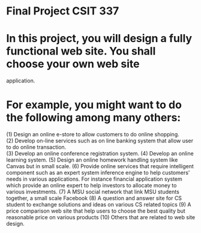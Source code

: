 # Final Project CSIT 337  
# In this  project, you will design a  fully functional  web site.  You shall choose your own web  site 
application.  

# For example, you might want to do the following among many others: 
 
(1)  Design an online e-store to allow customers to do online shopping.  
(2)  Develop  on-line  services  such  as  on  line  banking  system  that  allow  user  to  do  online 
transaction.  
(3)  Develop an online conference registration system. 
(4)  Develop an online learning system. 
(5)  Design an online homework handling system like Canvas but in small scale. 
(6)  Provide  online  services  that  require  intelligent  component  such  as  an  expert  system 
inference engine to help customers’ needs in various applications. For instance financial 
application system which provide an online expert to help investors to allocate money to 
various investments. 
(7)  A MSU social network that link MSU students together, a small scale Facebook 
(8)  A question and answer site for CS student to exchange solutions and ideas on various CS 
related topics 
(9)  A price comparison web site that help users to choose the best quality but reasonable price 
on various products 
(10) Others that are related to web site design. 
